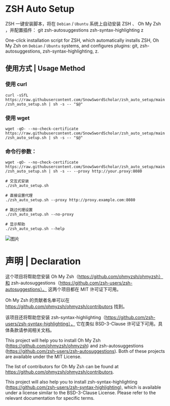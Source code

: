 # ZSH Auto Setup
ZSH 一键安装脚本，将在 `Debian` / `Ubuntu` 系统上自动安装 ZSH 、 Oh My Zsh ，并配置插件： git zsh-autosuggestions zsh-syntax-highlighting z    
  
One-click installation script for ZSH, which automatically installs ZSH, Oh My Zsh on `Debian` / `Ubuntu` systems, and configures plugins: git, zsh-autosuggestions, zsh-syntax-highlighting, z.
## 使用方式 | Usage Method
### 使用 curl
`curl -sSfL https://raw.githubusercontent.com/SnowSwordScholar/zsh_auto_setup/main/zsh_auto_setup.sh | sh -s -- "$@"`  
### 使用 wget
`wget -qO- --no-check-certificate https://raw.githubusercontent.com/SnowSwordScholar/zsh_auto_setup/main/zsh_auto_setup.sh | sh -s -- "$@"`  

### 命令行参数：
`wget -qO- --no-check-certificate https://raw.githubusercontent.com/SnowSwordScholar/zsh_auto_setup/main/zsh_auto_setup.sh | sh -s -- --proxy http://your.proxy:8080 `
```
# 交互式安装
./zsh_auto_setup.sh

# 直接设置代理
./zsh_auto_setup.sh --proxy http://proxy.example.com:8080

# 跳过代理设置
./zsh_auto_setup.sh --no-proxy

# 显示帮助
./zsh_auto_setup.sh --help
```
  
  
![图片](https://github.com/SnowSwordScholar/zsh_auto_setup/assets/73566969/a2f6950f-086e-486e-8bd4-69add871591a)

# 声明 | Declaration
这个项目将帮助您安装 Oh My Zsh（https://github.com/ohmyzsh/ohmyzsh）和 zsh-autosuggestions（https://github.com/zsh-users/zsh-autosuggestions）。
这两个项目都在 MIT 许可证下可用。

Oh My Zsh 的贡献者名单可以在 https://github.com/ohmyzsh/ohmyzsh/contributors 找到。

该项目还将帮助您安装 zsh-syntax-highlighting（https://github.com/zsh-users/zsh-syntax-highlighting），
它在类似 BSD-3-Clause 许可证下可用。具体条款请参阅相关文档。
  
  
    
This project will help you to install Oh My Zsh (https://github.com/ohmyzsh/ohmyzsh)  and zsh-autosuggestions (https://github.com/zsh-users/zsh-autosuggestions). 
Both of these projects are available under the MIT License.

The list of contributors for Oh My Zsh can be found at https://github.com/ohmyzsh/ohmyzsh/contributors. 

This project will also help you to install zsh-syntax-highlighting (https://github.com/zsh-users/zsh-syntax-highlighting), 
which is available under a license similar to the BSD-3-Clause License. Please refer to the relevant documentation for specific terms.
